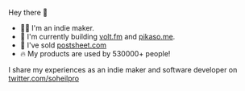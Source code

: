 Hey there 👋

- 👨‍💻 I'm an indie maker.
- 🚀 I'm currently building [volt.fm](https://volt.fm) and [pikaso.me](https://pikaso.me).
- 🚪 I've sold [postsheet.com](https://postsheet.com)
- 🔥 My products are used by 530000+ people!

I share my experiences as an indie maker and software developer on [twitter.com/soheilpro](https://twitter.com/soheilpro)
